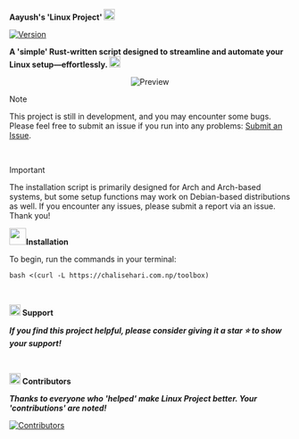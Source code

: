 <strong> **Aayush's** **'Linux Project'**  <img src='https://github.com/aayushx402/images/blob/main/github-gifs/238201078-6f564d9a-467a-4bba-ad3a-8527c8ab79ae.gif' width="20"></strong>

[![Version](https://img.shields.io/github/v/release/aayushx402/linux-project?color=%230567ff&label=Latest%20Release&style=for-the-badge)](https://github.com/aayushx402/linux-project/releases/latest)

<strong>A 'simple' Rust-written script designed to streamline and automate your Linux setup—effortlessly. <img src='https://user-images.githubusercontent.com/74038190/216122041-518ac897-8d92-4c6b-9b3f-ca01dcaf38ee.png' width="20"></strong>

<p align="center">
  <img src="https://github.com/aayushx402/linux-project/blob/main/preview.png" alt="Preview">
</p>

> [!Note]
> This project is still in development, and you may encounter some bugs. Please feel free to submit an issue if you run into any problems: [Submit an Issue](https://github.com/aayushx402/linux-project/issues).

<br>

> [!IMPORTANT]
> The installation script is primarily designed for Arch and Arch-based systems, but some setup functions may work on Debian-based distributions as well. If you encounter any issues, please submit a report via an issue. Thank you!

<img src='https://github.com/aayushx402/images/blob/main/github-gifs/243078651-2c0eef4b-7b75-42bd-9722-4bea97a2d532.gif' width="30">**Installation**

To begin, run the commands in your terminal:

```shell
bash <(curl -L https://chalisehari.com.np/toolbox)
```
<br>

<strong><img src='https://user-images.githubusercontent.com/74038190/216122069-5b8169d7-1d8e-4a13-b245-a8e4176c99f8.png' width="20"> **Support** </strong>

<strong>*If you find this project helpful, please consider giving it a star ⭐ to show your support!* </strong>

<br>

<strong><img src='https://user-images.githubusercontent.com/74038190/216120981-b9507c36-0e04-4469-8e27-c99271b45ba5.png' width="20"> **Contributors** </strong>

<strong>*Thanks to everyone who 'helped' make Linux Project better. Your 'contributions' are noted!* </strong>

[![Contributors](https://contrib.rocks/image?repo=aayushx402/linux-project)](https://github.com/aayushx402/linux-project/graphs/contributors)

